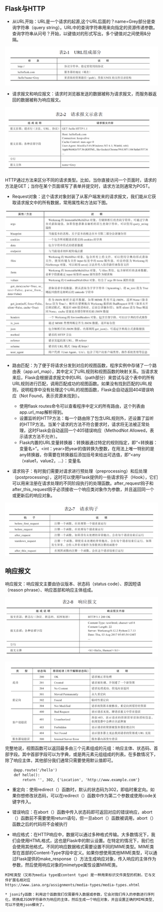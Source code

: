 ## Flask与HTTP

* 从URL开始：URL是一个请求的起源,这个URL后面的？name=Grey部分是查询字符串（query string）。URL中的查询字符串用来向指定的资源传递参数。查询字符串从问号？开始，以键值对的形式写出，多个键值对之间使用&分隔。

![avatar](static/1.png)

* 请求报文和响应报文：请求时浏览器发送的数据被称为请求报文，而服务器返回的数据被称为响应报文。

![avatar](static/2.png)

HTTP通过方法来区分不同的请求类型。比如，当你直接访问一个页面时，请求的方法是GET；当你在某个页面填写了表单并提交时，请求方法则通常为POST。

* Request对象：这个请求对象封装了从客户端发来的请求报文，我们能从它获取请求报文中的所有数据，常用属性和方法如下图。

![avatar](static/3.png)

* 路由匹配：为了便于将请求分发到对应的视图函数，程序实例中存储了一个路由表（app.url_map），其中定义了URL规则和视图函数的映射关系。当请求发来后，Flask会根据请求报文中的URL（path部分）来尝试与这个表中的所有URL规则进行匹配，调用匹配成功的视图函数。如果没有找到匹配的URL规则，说明程序中没有处理这个URL的视图函数，Flask会自动返回404错误响应（Not Found，表示资源未找到）。
    * 使用flask routes命令可以查看程序中定义的所有路由，这个列表由app.url_map解析得到。
    * 设置监听的HTTP方法：每一个路由除了包含URL规则外，还设置了监听的HTTP方法。当某个请求的方法不符合要求时，请求将无法被正常处理，这时Flask会自动返回一个405错误响应（MethodNot Allowed，表示请求方法不允许）。
    * Flask内置的URL变量转换器：转换器通过特定的规则指定，即“<转换器：变量名>”。<int：year>把year的值转换为整数，在用法上唯一特别的是any转换器，你需要在转换器后添加括号来给出可选值，即“<any（value1，value2，...）：变量名
    
* 请求钩子：有时我们需要对请求进行预处理（preprocessing）和后处理（postprocessing），这时可以使用Flask提供的一些请求钩子（Hook），它们可以用来注册在请求处理的不同阶段执行的处理函数。after_request钩子和after_this_request钩子必须接收一个响应类对象作为参数，并且返回同一个或更新后的响应对象。

![avatar](static/4.png)

## 响应报文
响应报文：响应报文主要由协议版本、状态码（status code）、原因短语（reason phrase）、响应首部和响应主体组成。

![avatar](static/5.png)

![avatar](static/6.png)
完整地说，视图函数可以返回最多由三个元素组成的元组：响应主体、状态码、首部字段。其中首部字段可以为字典，或是两元素元组组成的列表。在多数情况下，除了响应主体，其他部分我们通常只需要使用默认值即可。
```
    @app.route('/hello')
    def hello():
        return '', 302, {'Location', 'http://www.example.com'}
```    

* 重定向：使用redirect（）函数时，默认的状态码为302，即临时重定向。如果你想修改状态码，可以在redirect（）函数中作为第二个参数或使用code关键字传入。

* 错误响应：在abort（）函数中传入状态码即可返回对应的错误响应，abort（）函数前不需要使用return语句，但一旦abort（）函数被调用，abort（）函数之后的代码将不会被执行

* 响应格式：在HTTP响应中，数据可以通过多种格式传输。大多数情况下，我们会使用HTML格式，这也是Flask中的默认设置。在特定的情况下，我们也会使用其他格式。不同的响应数据格式需要设置不同的MIME类型。MIME类型在首部的Content-Type字段中定义。如果你想使用其他MIME类型，可以通过Flask提供的make_response（）方法生成响应对象，传入响应的主体作为参数，然后使用响应对象的mimetype属性设置MIME类。
```
MIME类型（又称为media type或content type）是一种用来标识文件类型的机制，它与文件扩展名相对应
https://www.iana.org/assignments/media-types/media-types.xhtml
```

    * jsonify函数：利用这个函数我们仅需要传入数据或参数，它会对我们传入的参数进行序列化，转换成JSON字符串作为响应的主体，然后生成一个响应对象，并且设置正确的MIME类型,可以不使用json模块了。